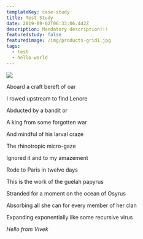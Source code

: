 ```yaml
---
templateKey: case-study
title: Test Study
date: 2019-09-02T06:33:06.442Z
description: Mandatory description!!!
featuredstudy: false
featuredimage: /img/products-grid1.jpg
tags:
  - test
  - hello-world
---
```

![](/img/blog-index.jpg)

Aboard a craft bereft of oar

I rowed upstream to find Lenore

Abducted by a bandit or

A king from some forgotten war

And mindful of his larval craze

The rhinotropic micro-gaze 

Ignored it and to my amazement

Rode to Paris in twelve days

This is the work of the guelah papyrus

Stranded for a moment on the ocean of Osyrus

Absorbing all she can for every member of her clan

Expanding exponentially like some recursive virus

_Hello from Vivek_
